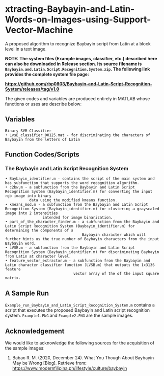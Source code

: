 # xtracting-Baybayin-and-Latin-Words-on-Images-using-Support-Vector-Machine

A proposed algorithm to recognize Baybayin script from Latin at a block level in a text image.

<b> NOTE: The system files (Example images, classifier, etc.) described here can also be downloaded in Release section. Its source filename is `Baybayin.and.Latin.Script.Recognition.System.zip`. The following link provides the complete system file page:
  
https://github.com/rbp0803/Baybayin-and-Latin-Script-Recognition-System/releases/tag/v1.0
</b>

The given codes and variables are produced entirely in MATLAB whose functions or uses are describe below:

## Variables

```
Binary SVM Classifier
• LvsB_classifier_00125.mat - for discriminating the characters of Baybayin from the letters of Latin
```

## Function Codes/Scripts
### The Baybayin and Latin Script Recognition System
```
• Baybayin_identifier.m - contains the script of the main system and has subfunction that supports the word recognition algorithm.
• c2bw.m - a subfunction from the Baybayin and Latin Script Recognition System (Baybayin_identifier.m) for converting the input rgb image into binary
           data using the modified kmeans function.
• kmeans_mod.m - a subfunction from the Baybayin and Latin Script Recognition System (Baybayin_identifier.m) for clustering a grayscaled image into 2 intensities 
                 intended for image binarization.
• part_of_the_character_finder.m - a subfunction from the Baybayin and Latin Script Recognition System (Baybayin_identifier.m) for determining the components of a 
                                   Baybayin character which will further hints us the true number of Baybayin characters from the input Baybayin word.
• LVSB.m - a subfunction from the Baybayin and Latin Script Recognition System (Baybayin_identifier.m) for discriminating Baybayin from Latin at character level.                                  
• feature_vector_extractor.m - a subfunction from the Baybayin and Latin character classifier function (LVSB.m) that outputs the 1x3136 feature 
                               vector array of the of the input square matrix.
```

## A Sample Run

`Example_run_Baybayin_and_Latin_Script_Recognition_System.m` contains a script that executes the proposed Baybayin and Latin script recognition system. `Example1.PNG` and `Example2.PNG` are the sample images.

## Acknowledgement

We would like to acknowledge the following sources for the acquisition of the sample images:

1. Babao R. M. (2020, December 24). What You Though About Baybayin May be Wrong [Blog]. Retrieve from: https://www.modernfilipina.ph/lifestyle/culture/baybayin

